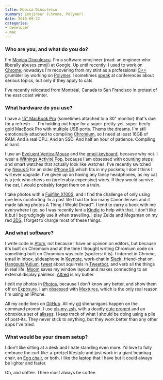```yaml
---
title: Monica Dinculescu
summary: Emojineer (Chrome, Polymer)
date: 2015-09-22
categories:
- developer
- mac
---
```


### Who are you, and what do you do?

I'm [Monica Dinculescu](http://meowni.ca/ "Monica's website."). I'm a software emojineer (read: an engineer who liberally [abuses](http://meowni.ca/emoji-translate/ "Monica's emoji translator.") emoji) at Google. Up until recently, I used to work on [Chrome][]; nowadays I'm recovering from my stint as a professional [C++][c-plusplus] grumbler by working on [Polymer][]. I sometimes [speak](https://speakerdeck.com/notwaldorf "Monica's talks on Speaker Deck.") at conferences about serious topics, but only if they apply to cats.

I've recently relocated from Montréal, Canada to San Francisco in protest of the east coast winter.

### What hardware do you use?

I have a [15" MacBook Pro][macbook-pro] (sometimes attached to a 30" monitor) that's due for a refresh --- I'm holding out hope for a super-pretty-yet-super-beefy gold MacBook Pro with multiple USB ports. Thems the dreams. I'm still emotionally attached to compiling [Chromium][], so I need at least 16GB of RAM. And a real CPU. And an SSD. And half an hour of patience. Compiling is hard.

I use an [Evoluent VerticalMouse][verticalmouse] and the [emoji keyboard][emoji-keyboard], because why not. I wear a [Withings Activité Pop][activite-pop], because I am obsessed with counting steps and smart watches that actually look like watches. I've recently switched my [Nexus 5][nexus-5] for an older [iPhone 5S][iphone-5s] which fits in my pockets; I don't think I will ever upgrade. I've given up on having any fancy headphones, as my cat is a jerk who chews on (preferably expensive) wires. If they would survive the cat, I would probably forget them on a train.

I take photos with a [Fujifilm X100S][x100s], and I find the challenge of only using one lens comforting. In a past life I had far too many Canon lenses and it made taking photos A Thing I Would Dread™. I tend to carry a book with me everywhere I go, so I was recently lent a [Kindle][] to help with that. I don't like it but I begrudgingly use it when travelling. I play Zelda and Megaman on my red [3DS][]. I forget to charge most of these things.

### And what software?

I write code in [Atom][], not because I have an opinion on editors, but because it's built on Chromium and at the time I thought writing Chromium code on something built on Chromium was cute (spoilers: it is). I internet in Chrome, email in Inbox, slideaphone in [Keynote][], work-chat in [Slack][], friend-chat on [Hangouts][google-hangouts]/[Adium][], [tweet](https://twitter.com/notwaldorf "Monica's Twitter account.") about squirrels in [Tweetbot][], and verb all the things in real life. [Moom][] saves my window layout and makes connecting to an external display painless. [Alfred][] is my butler.

I edit my photos in [Photos][], because I don't know any better, and show them off on [Exposure][]. I am [obsessed](https://instagram.com/p/4cBVy_orBi/ "Monica's photo on Instagram.") with [Mextures][mextures-ios], which is the only real reason I'm using an iPhone.

All my code lives on [GitHub][]. All my [git][] shenanigans happen on the command prompt. I use [oh-my-zsh][], with a deadly [cute prompt](https://twitter.com/notwaldorf/status/495348053306396672 "Monica's tweet about her prompt.") and an obnoxious set of [aliases](https://github.com/notwaldorf/.not-quite-dotfiles/blob/master/aliases "Monica's aliases file on GitHub."). I keep track of what I should be doing using a pile of post-its. They never stick to anything, but they work better than any other apps I've tried.

### What would be your dream setup?

I don't like sitting at a desk and I hate standing even more. I'd love to fully embrace the curl-like-a-pretzel lifestyle and just work in a giant beanbag chair, an [Egg chair][egg], or both. I like the laptop that I have but it could always be lighter and faster.

Oh, and coffee. There must always be coffee.

[3ds]: https://www.nintendo.com/3ds/ "A portable gaming console with a 3D screen."
[activite-pop]: http://www2.withings.com/us/en/products/activite-pop "A watch-like activity tracker."
[adium]: https://en.wikipedia.org/wiki/Adium "A multi-protocol chat application for the Mac."
[alfred]: https://www.alfredapp.com/ "A launcher app for the Mac."
[atom]: https://atom.io/ "A text editor based on web technology."
[c-plusplus]: https://en.wikipedia.org/wiki/C%2B%2B "A compiled programming language."
[chrome]: https://www.google.com/intl/en/chrome/browser/ "A WebKit-based browser, where each tab runs in its own thread."
[chromium]: http://www.chromium.org/ "Open-source builds of the Chrome web browser."
[egg]: https://www.fritzhansen.com/en/egg-easy-chair-3316 "An egg-like chair."
[emoji-keyboard]: http://emojikeyboard.club/ "A silicon emoji cover for keyboards."
[exposure]: https://exposure.co/ "A photo narrative service."
[git]: https://git-scm.com/ "A version control system."
[github]: https://github.com/ "A Git code repository service."
[google-hangouts]: https://hangouts.google.com/ "A voice, video and text chat service."
[iphone-5s]: https://en.wikipedia.org/wiki/IPhone_5S "A smartphone."
[keynote]: https://www.apple.com/keynote/ "Presentation software for the Mac."
[kindle]: https://www.amazon.com/Kindle-Ereader-ebook-reader/dp/B007HCCNJU "A digital book reader."
[macbook-pro]: https://www.apple.com/macbook-pro/ "A laptop."
[mextures-ios]: https://www.mextures.com/ "A photo editor app."
[moom]: https://manytricks.com/moom/ "A Mac tool for taking control of window sizing/moving."
[nexus-5]: http://www.google.com/nexus/5/ "An Android smartphone."
[oh-my-zsh]: https://github.com/robbyrussell/oh-my-zsh "A framework of extensions and themes for the zsh shell."
[photos]: https://www.apple.com/macos/photos/ "A photo editor for Mac OS X."
[polymer]: https://www.polymer-project.org/1.0/ "A library for making custom HTML elements."
[slack]: https://slack.com/ "A collaboration service."
[tweetbot]: https://tapbots.com/tweetbot/mac/ "A Twitter client for the Mac."
[verticalmouse]: https://www.evoluent.com/vm3w.html "A unique wireless mouse."
[x100s]: http://www.fujifilm.com/products/digital_cameras/x/fujifilm_x100s/ "A 16 megapixel digital camera."
